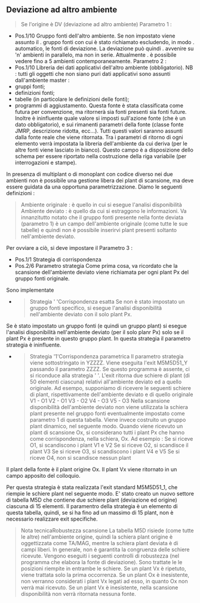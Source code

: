 ## Deviazione ad altro ambiente
>Se l'origine è DV (deviazione ad altro ambiente)
Parametro 1 : 
-    Pos.1/10  Gruppo fonti dell'altro ambiente. Se non impostato viene assunto il
.              gruppo fonti con  cui è stato richiamato escludendo, in modo
.              automatico, le fonti di deviazione. La deviazione può quindi
.              avvenire su 'n' ambienti in parallelo, ma non in serie. Attualmente
.              è possibile vedere fino a 5 ambienti contemporaneamente.
Parametro 2 : 
-    Pos.1/10  Libreria dei dati applicativi dell'altro ambiente (obbligatorio).
NB :  tutti gli oggetti che non siano puri dati applicativi sono assunti
dall'ambiente master : 
- gruppi fonti;
- definizioni fonti;
- tabelle (in particolare le definizioni delle fonti);
- programmi di aggiustamento.
Questa fonte è stata classificata come futura per convenzione, ma ritornerà sia
fonti presenti sia fonti future.
Inoltre è ininfluente quale valore si imposti sull'azione fonte (che è un dato
obbligatorio), e sui rimanenti parametri della fonte (classe fonte JMRP, descrizione
ridotta, ecc...). Tutti questi valori saranno assunti dalla fonte reale che viene
ritornata. Tra i parametri di ritorno di ogni elemento verrà impostata la libreria
dell'ambiente da cui deriva (per le altre fonti  viene lasciato in bianco). Questo
campo è a disposizione dello schema per essere riportato nella costruzione della
riga variabile (per interrogazioni e stampe).

In presenza di multiplant o di monoplant con codice diverso nei due ambienti non è
possibile una gestione libera dei plant di scansione, ma deve essere guidata da una
opportuna parametrizzazione.
Diamo le seguenti definizioni : 
>Ambiente originale : è quello in cui si esegue l'analisi disponibilità
>Ambiente deviato :  è quello da cui si estraggono le informazioni.
Va innanzitutto notato che il gruppo fonti presente nella fonte deviata
(parametro 1) è un campo dell'ambiente originale (come tutte le sue tabelle) e
quindi non è possibile inserirvi plant presenti soltanto nell'ambiente deviato.

Per ovviare a ciò, si deve impostare il
Parametro 3 : 
-    Pos.1/1   Strategia di corrispondenza
-    Pos.2/6   Parametro strategia
Come prima cosa, va ricordato che la scansione dell'ambiente deviato viene richiamata
per ogni plant Px del gruppo fonti originale.

Sono implementate
- >Strategia ' 'Corrispondenza esatta
Se non è stato impostato un gruppo fonti specifico, si esegue l'analisi
disponibilità nell'ambiente deviato con il solo plant Px.

Se è stato impostato un gruppo fonti (e quindi un gruppo plant) si esegue l'analisi
disponibilità nell'ambiente deviato (per il solo planr Px) solo se il plant Px è
presente in questo gruppo plant.
In questa strategia il parametro strategia è ininfluente.

- >Strategia '1'Corrispondenza parametrica
Il parametro strategia viene sottostringato in YZZZZ.
Viene eseguita l'exit M5M5D51_Y passando il parametro ZZZZ. Se questo programma è
assente, ci si riconduce alla strategia ' '.
L'exit ritorna due schiere di plant (di 50 elementi ciascuna) relativi all'ambiente
deviato ed a quello originale.
Ad esempo, supponiamo di ricevere le seguenti schiere di plant, rispettivamente
dell'ambiente deviato e di quello originale
V1 - O1
V2 - O1
V3 - O2
V4 - O3
V5 - O3
Nella scansione disponibilità dell'ambiente deviato non viene utilizzata la schiera
plant presente nel gruppo fonti eventualmente impostato come parametro 1 di questa
tabella.
Viene invece costruito un gruppo plant dinamico, nel seguente modo.
Quando viene ricevuto un plant di scansione Ox, si considerano tutti i plant Px che
hanno come corrispondenza, nella schiera, Ox.
Ad esempio : 
Se si riceve O1, si scandiscono i plant V1 e V2
Se si riceve O2, si scandisce il plant V3
Se si riceve O3, si scandiscono i plant V4 e V5
Se si riceve O4, non si scandisce nessun plant

Il plant della fonte è il plant origine Ox. Il plant Vx viene ritornato in un campo
apposito del colloquio.

Per questa strategia è stata realizzata l'exit standard M5M5D51_1, che riempie le
schiere plant nel seguente modo.
E' stato creato un nuovo settore di tabella M5D che contiene due schiere plant
(deviazione ed origine) ciascuna di 15 elementi.
Il paramentro della strategia è un elemento di questa tabella, quindi, se si ha
fino ad un massimo di 15 plant, non è necessario realizzare exit specifiche.

>Nota tecnicaRobustezza scansione
La tabella M5D risiede (come tutte le altre) nell'ambiente origine, quindi la schiera
plant origine è oggettizzata come TA/MAG, mentre la schiera plant deviata è di campi
liberi.
In generale, non è garantita la congruenza delle schiere ricevute.
Vengono eseguiti i seguenti controlli di robustezza (nel programma che elabora la
fonte di deviazione).
Sono trattate le le posizioni riempite in entrambe le schiere.
Se un plant Vx è ripetuto, viene trattata solo la prima occorrenza.
Se un plant Ox è inesistente, non verranno considerati i plant Vx legati ad esso,
in quanto Ox non verrà mai ricevuto.
Se un plant Vx è inesistente, nella scansione disponibilità non verrà ritornata
nessuna fonte.

